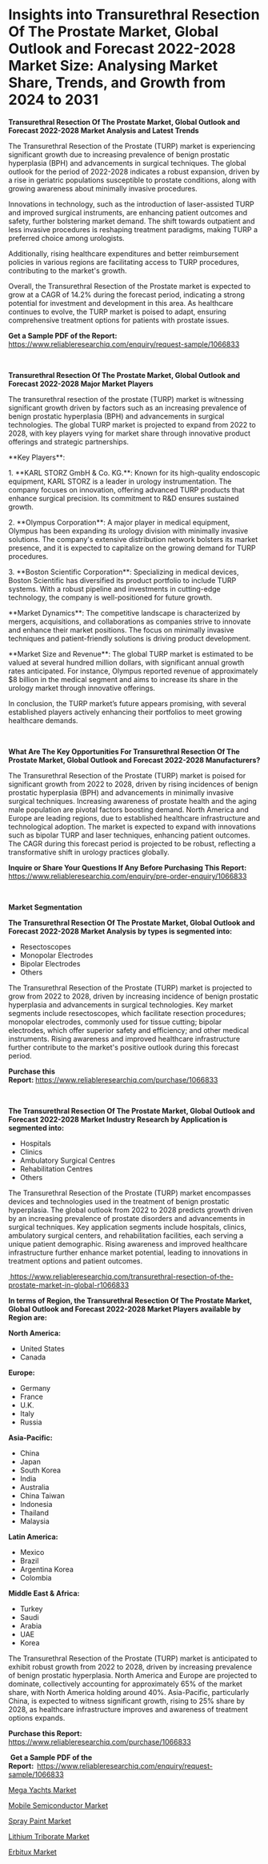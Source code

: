 <p><h1>Insights into Transurethral Resection Of The Prostate Market, Global Outlook and Forecast 2022-2028 Market Size: Analysing Market Share, Trends, and Growth from 2024 to 2031</h1></p><p><strong>Transurethral Resection Of The Prostate Market, Global Outlook and Forecast 2022-2028 Market Analysis and Latest Trends</strong></p>
<p><p>The Transurethral Resection of the Prostate (TURP) market is experiencing significant growth due to increasing prevalence of benign prostatic hyperplasia (BPH) and advancements in surgical techniques. The global outlook for the period of 2022-2028 indicates a robust expansion, driven by a rise in geriatric populations susceptible to prostate conditions, along with growing awareness about minimally invasive procedures. </p><p>Innovations in technology, such as the introduction of laser-assisted TURP and improved surgical instruments, are enhancing patient outcomes and safety, further bolstering market demand. The shift towards outpatient and less invasive procedures is reshaping treatment paradigms, making TURP a preferred choice among urologists. </p><p>Additionally, rising healthcare expenditures and better reimbursement policies in various regions are facilitating access to TURP procedures, contributing to the market's growth. </p><p>Overall, the Transurethral Resection of the Prostate market is expected to grow at a CAGR of 14.2% during the forecast period, indicating a strong potential for investment and development in this area. As healthcare continues to evolve, the TURP market is poised to adapt, ensuring comprehensive treatment options for patients with prostate issues.</p></p>
<p><strong>Get a Sample PDF of the Report:&nbsp;</strong> <a href="https://www.reliableresearchiq.com/enquiry/request-sample/1066833">https://www.reliableresearchiq.com/enquiry/request-sample/1066833</a></p>
<p>&nbsp;</p>
<p><strong>Transurethral Resection Of The Prostate Market, Global Outlook and Forecast 2022-2028 Major Market Players</strong></p>
<p><p>The transurethral resection of the prostate (TURP) market is witnessing significant growth driven by factors such as an increasing prevalence of benign prostatic hyperplasia (BPH) and advancements in surgical technologies. The global TURP market is projected to expand from 2022 to 2028, with key players vying for market share through innovative product offerings and strategic partnerships.</p><p>**Key Players**: </p><p>1. **KARL STORZ GmbH & Co. KG.**: Known for its high-quality endoscopic equipment, KARL STORZ is a leader in urology instrumentation. The company focuses on innovation, offering advanced TURP products that enhance surgical precision. Its commitment to R&D ensures sustained growth.</p><p>2. **Olympus Corporation**: A major player in medical equipment, Olympus has been expanding its urology division with minimally invasive solutions. The company's extensive distribution network bolsters its market presence, and it is expected to capitalize on the growing demand for TURP procedures.</p><p>3. **Boston Scientific Corporation**: Specializing in medical devices, Boston Scientific has diversified its product portfolio to include TURP systems. With a robust pipeline and investments in cutting-edge technology, the company is well-positioned for future growth.</p><p>**Market Dynamics**: The competitive landscape is characterized by mergers, acquisitions, and collaborations as companies strive to innovate and enhance their market positions. The focus on minimally invasive techniques and patient-friendly solutions is driving product development.</p><p>**Market Size and Revenue**: The global TURP market is estimated to be valued at several hundred million dollars, with significant annual growth rates anticipated. For instance, Olympus reported revenue of approximately $8 billion in the medical segment and aims to increase its share in the urology market through innovative offerings.</p><p>In conclusion, the TURP market’s future appears promising, with several established players actively enhancing their portfolios to meet growing healthcare demands.</p></p>
<p>&nbsp;</p>
<p><strong>What Are The Key Opportunities For Transurethral Resection Of The Prostate Market, Global Outlook and Forecast 2022-2028 Manufacturers?</strong></p>
<p><p>The Transurethral Resection of the Prostate (TURP) market is poised for significant growth from 2022 to 2028, driven by rising incidences of benign prostatic hyperplasia (BPH) and advancements in minimally invasive surgical techniques. Increasing awareness of prostate health and the aging male population are pivotal factors boosting demand. North America and Europe are leading regions, due to established healthcare infrastructure and technological adoption. The market is expected to expand with innovations such as bipolar TURP and laser techniques, enhancing patient outcomes. The CAGR during this forecast period is projected to be robust, reflecting a transformative shift in urology practices globally.</p></p>
<p><strong>Inquire or Share Your Questions If Any Before Purchasing This Report:</strong> <a href="https://www.reliableresearchiq.com/enquiry/pre-order-enquiry/1066833">https://www.reliableresearchiq.com/enquiry/pre-order-enquiry/1066833</a></p>
<p>&nbsp;</p>
<p><strong>Market Segmentation</strong></p>
<p><strong>The Transurethral Resection Of The Prostate Market, Global Outlook and Forecast 2022-2028 Market Analysis by types is segmented into:</strong></p>
<p><ul><li>Resectoscopes</li><li>Monopolar Electrodes</li><li>Bipolar Electrodes</li><li>Others</li></ul></p>
<p><p>The Transurethral Resection of the Prostate (TURP) market is projected to grow from 2022 to 2028, driven by increasing incidence of benign prostatic hyperplasia and advancements in surgical technologies. Key market segments include resectoscopes, which facilitate resection procedures; monopolar electrodes, commonly used for tissue cutting; bipolar electrodes, which offer superior safety and efficiency; and other medical instruments. Rising awareness and improved healthcare infrastructure further contribute to the market's positive outlook during this forecast period.</p></p>
<p><strong>Purchase this Report:&nbsp;</strong><a href="https://www.reliableresearchiq.com/purchase/1066833">https://www.reliableresearchiq.com/purchase/1066833</a></p>
<p>&nbsp;</p>
<p><strong>The Transurethral Resection Of The Prostate Market, Global Outlook and Forecast 2022-2028 Market Industry Research by Application is segmented into:</strong></p>
<p><ul><li>Hospitals</li><li>Clinics</li><li>Ambulatory Surgical Centres</li><li>Rehabilitation Centres</li><li>Others</li></ul></p>
<p><p>The Transurethral Resection of the Prostate (TURP) market encompasses devices and technologies used in the treatment of benign prostatic hyperplasia. The global outlook from 2022 to 2028 predicts growth driven by an increasing prevalence of prostate disorders and advancements in surgical techniques. Key application segments include hospitals, clinics, ambulatory surgical centers, and rehabilitation facilities, each serving a unique patient demographic. Rising awareness and improved healthcare infrastructure further enhance market potential, leading to innovations in treatment options and patient outcomes.</p></p>
<p><a href="https://www.reliableresearchiq.com/transurethral-resection-of-the-prostate-market-in-global-r1066833">&nbsp;https://www.reliableresearchiq.com/transurethral-resection-of-the-prostate-market-in-global-r1066833</a></p>
<p><strong>In terms of Region, the Transurethral Resection Of The Prostate Market, Global Outlook and Forecast 2022-2028 Market Players available by Region are:</strong></p>
<p>
    <p> <strong> North America: </strong>
        <ul>
            <li>United States</li>
            <li>Canada</li>
        </ul>
        </p> 
    <p> <strong> Europe: </strong>
        <ul>
            <li>Germany</li>
            <li>France</li>
            <li>U.K.</li>
            <li>Italy</li>
            <li>Russia</li>
        </ul>
        </p> 
    <p> <strong> Asia-Pacific: </strong>
        <ul>
            <li>China</li>
            <li>Japan</li>
            <li>South Korea</li>
            <li>India</li>
            <li>Australia</li>
            <li>China Taiwan</li>
            <li>Indonesia</li>
            <li>Thailand</li>
            <li>Malaysia</li>
        </ul>
        </p> 
    <p> <strong> Latin America: </strong>
        <ul>
            <li>Mexico</li>
            <li>Brazil</li>
            <li>Argentina Korea</li>
            <li>Colombia</li>
        </ul>
        </p> 
    <p> <strong> Middle East & Africa: </strong>
        <ul>
            <li>Turkey</li>
            <li>Saudi</li>
            <li>Arabia</li>
            <li>UAE</li>
            <li>Korea</li>
        </ul>
    </p>
    </p>
<p><p>The Transurethral Resection of the Prostate (TURP) market is anticipated to exhibit robust growth from 2022 to 2028, driven by increasing prevalence of benign prostatic hyperplasia. North America and Europe are projected to dominate, collectively accounting for approximately 65% of the market share, with North America holding around 40%. Asia-Pacific, particularly China, is expected to witness significant growth, rising to 25% share by 2028, as healthcare infrastructure improves and awareness of treatment options expands.</p></p>
<p><strong>Purchase this Report: </strong><a href="https://www.reliableresearchiq.com/purchase/1066833">https://www.reliableresearchiq.com/purchase/1066833</a></p>
<p>&nbsp;<strong>Get a Sample PDF of the Report:&nbsp;&nbsp;</strong><a href="https://www.reliableresearchiq.com/enquiry/request-sample/1066833">https://www.reliableresearchiq.com/enquiry/request-sample/1066833</a></p>
<p><strong></strong></p>
<p><p><a href="https://www.linkedin.com/pulse/mega-yachts-market-trends-analysis-opportunities-challenges-maj7f?trackingId=HIQ9%2BHrURHux%2BsSFM9BgBw%3D%3D">Mega Yachts Market</a></p><p><a href="https://www.linkedin.com/pulse/strategic-insights-global-mobile-semiconductor-market-trends-9wlwc?trackingId=K4t5jTukRU2bC2IXcniZwg%3D%3D">Mobile Semiconductor Market</a></p><p><a href="https://www.linkedin.com/pulse/spray-paint-market-trends-detailed-study-its-segmentation-j9oqe?trackingId=wdL5v3ygSw6MIvTHmywb0g%3D%3D">Spray Paint Market</a></p><p><a href="https://www.linkedin.com/pulse/insights-lithium-triborate-industry-market-financial-status-pvjje?trackingId=vrE1I2xBTnKDHn8HFFhFww%3D%3D">Lithium Triborate Market</a></p><p><a href="https://www.linkedin.com/pulse/erbitux-market-share-analysis-growth-trends-forecasts-p0fje?trackingId=t74Rj2zgSpWzyIPTBF3uoQ%3D%3D">Erbitux Market</a></p></p>